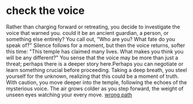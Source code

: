 # check the voice

Rather than charging forward or retreating, you decide to investigate the voice that warned you. could it be an ancient guardian, a person, or something else entirely? You call out, "Who are you? What fate do you speak of?" Silence follows for a moment, but then the voice returns, softer this time: "This temple has claimed many lives. What makes you think you will be any different?" You sense that the voice may be more than just a threat; perhaps there is a deeper story here.Perhaps you can negotiate or learn something crucial before proceeding. Taking a deep breath, you steel yourself for the unknown, realizing that this could be a moment of truth. With caution, you move deeper into the temple, following the echoes of the mysterious voice. The air grows colder as you step forward, the weight of unseen eyes watching your every move.
[wrong path](/intro.md)
